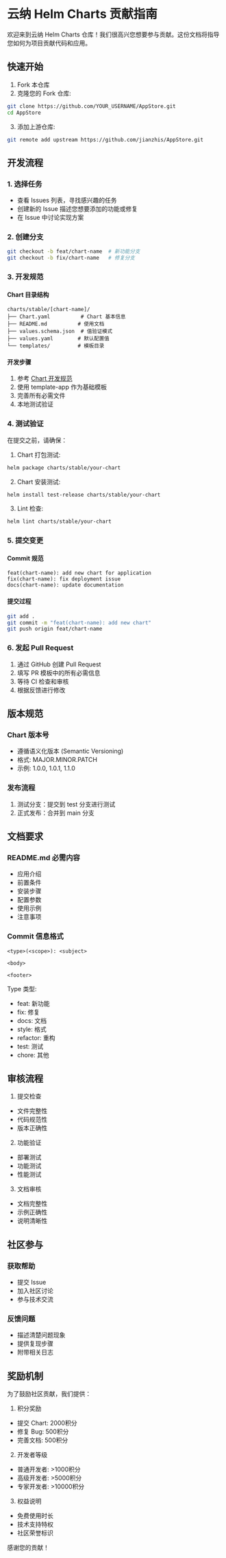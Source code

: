# 云纳 Helm Charts 贡献指南

欢迎来到云纳 Helm Charts 仓库！我们很高兴您想要参与贡献。这份文档将指导您如何为项目贡献代码和应用。

## 快速开始

1. Fork 本仓库
2. 克隆您的 Fork 仓库:
```bash
git clone https://github.com/YOUR_USERNAME/AppStore.git
cd AppStore
```

3. 添加上游仓库:
```bash
git remote add upstream https://github.com/jianzhis/AppStore.git
```

## 开发流程

### 1. 选择任务
- 查看 Issues 列表，寻找感兴趣的任务
- 创建新的 Issue 描述您想要添加的功能或修复
- 在 Issue 中讨论实现方案

### 2. 创建分支
```bash
git checkout -b feat/chart-name  # 新功能分支
git checkout -b fix/chart-name   # 修复分支
```

### 3. 开发规范

#### Chart 目录结构
```
charts/stable/[chart-name]/
├── Chart.yaml          # Chart 基本信息
├── README.md          # 使用文档
├── values.schema.json  # 值验证模式
├── values.yaml        # 默认配置值
└── templates/         # 模板目录
```

#### 开发步骤
1. 参考 [Chart 开发规范](./charts/STANDARDS.md)
2. 使用 template-app 作为基础模板
3. 完善所有必需文件
4. 本地测试验证

### 4. 测试验证

在提交之前，请确保：

1. Chart 打包测试:
```bash
helm package charts/stable/your-chart
```

2. Chart 安装测试:
```bash
helm install test-release charts/stable/your-chart
```

3. Lint 检查:
```bash
helm lint charts/stable/your-chart
```

### 5. 提交变更

#### Commit 规范
```
feat(chart-name): add new chart for application
fix(chart-name): fix deployment issue
docs(chart-name): update documentation
```

#### 提交过程
```bash
git add .
git commit -m "feat(chart-name): add new chart"
git push origin feat/chart-name
```

### 6. 发起 Pull Request

1. 通过 GitHub 创建 Pull Request
2. 填写 PR 模板中的所有必需信息
3. 等待 CI 检查和审核
4. 根据反馈进行修改

## 版本规范

### Chart 版本号
- 遵循语义化版本 (Semantic Versioning)
- 格式: MAJOR.MINOR.PATCH
- 示例: 1.0.0, 1.0.1, 1.1.0

### 发布流程
1. 测试分支：提交到 test 分支进行测试
2. 正式发布：合并到 main 分支

## 文档要求

### README.md 必需内容
- 应用介绍
- 前置条件
- 安装步骤
- 配置参数
- 使用示例
- 注意事项

### Commit 信息格式
```
<type>(<scope>): <subject>

<body>

<footer>
```

Type 类型:
- feat: 新功能
- fix: 修复
- docs: 文档
- style: 格式
- refactor: 重构
- test: 测试
- chore: 其他

## 审核流程

1. 提交检查
- 文件完整性
- 代码规范性
- 版本正确性

2. 功能验证
- 部署测试
- 功能测试
- 性能测试

3. 文档审核
- 文档完整性
- 示例正确性
- 说明清晰性

## 社区参与

### 获取帮助
- 提交 Issue
- 加入社区讨论
- 参与技术交流

### 反馈问题
- 描述清楚问题现象
- 提供复现步骤
- 附带相关日志

## 奖励机制

为了鼓励社区贡献，我们提供：

1. 积分奖励
- 提交 Chart: 2000积分
- 修复 Bug: 500积分
- 完善文档: 500积分

2. 开发者等级
- 普通开发者: >1000积分
- 高级开发者: >5000积分
- 专家开发者: >10000积分

3. 权益说明
- 免费使用时长
- 技术支持特权
- 社区荣誉标识

感谢您的贡献！